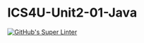 # ICS4U-Unit2-01-Java
[![GitHub's Super Linter](https://github.com/Ryan-ChungKamChung/ICS4U-Unit2-01-Java/workflows/GitHub's%20Super%20Linter/badge.svg)](https://github.com/Ryan-ChungKamChung/ICS4U-Unit2-01-Java/actions)
